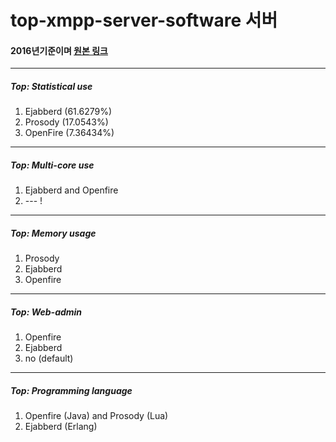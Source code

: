 top-xmpp-server-software 서버
===========================

#### 2016년기준이며 [원본 링크](https://stackoverflow.com/questions/33596842/xmpp-server-ejabberd-vs-openfire-vs-prosody) 

<hr/>

##### Top: Statistical use

1. Ejabberd (61.6279%)
1. Prosody (17.0543%)
1. OpenFire (7.36434%)

<hr/>

##### Top: Multi-core use

1. Ejabberd and Openfire
1. --- !
<hr/>

##### Top: Memory usage

1) Prosody
2) Ejabberd
3) Openfire
<hr/>

##### Top: Web-admin

1) Openfire
2) Ejabberd
3) no (default)
<hr/>

##### Top: Programming language

1. Openfire (Java) and Prosody (Lua)
1. Ejabberd (Erlang)